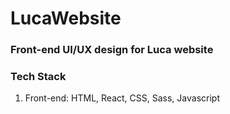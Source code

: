 # LucaWebsite

### __Front-end UI/UX design for Luca website__

### __Tech Stack__    

1) Front-end: HTML, React, CSS, Sass, Javascript